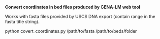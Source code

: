 **Convert coordinates in bed files produced by GENA-LM web tool**

Works with fasta files provided by USCS DNA export (contain range in the fasta title string).

python covert_coordinates.py /path/to/fasta /path/to/beds/folder
